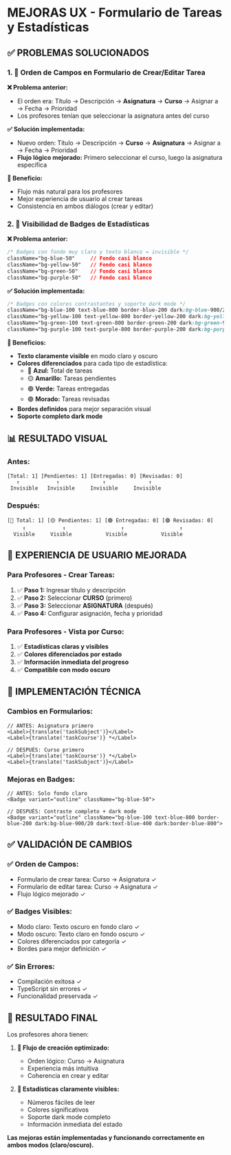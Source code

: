 # MEJORAS UX - Formulario de Tareas y Estadísticas

## ✅ **PROBLEMAS SOLUCIONADOS**

### 1. 🔄 **Orden de Campos en Formulario de Crear/Editar Tarea**

**❌ Problema anterior:**
- El orden era: Título → Descripción → **Asignatura** → **Curso** → Asignar a → Fecha → Prioridad
- Los profesores tenían que seleccionar la asignatura antes del curso

**✅ Solución implementada:**
- Nuevo orden: Título → Descripción → **Curso** → **Asignatura** → Asignar a → Fecha → Prioridad
- **Flujo lógico mejorado:** Primero seleccionar el curso, luego la asignatura específica

**🎯 Beneficio:**
- Flujo más natural para los profesores
- Mejor experiencia de usuario al crear tareas
- Consistencia en ambos diálogos (crear y editar)

### 2. 🎨 **Visibilidad de Badges de Estadísticas**

**❌ Problema anterior:**
```css
/* Badges con fondo muy claro y texto blanco = invisible */
className="bg-blue-50"     // Fondo casi blanco
className="bg-yellow-50"   // Fondo casi blanco  
className="bg-green-50"    // Fondo casi blanco
className="bg-purple-50"   // Fondo casi blanco
```

**✅ Solución implementada:**
```css
/* Badges con colores contrastantes y soporte dark mode */
className="bg-blue-100 text-blue-800 border-blue-200 dark:bg-blue-900/20 dark:text-blue-400 dark:border-blue-800"
className="bg-yellow-100 text-yellow-800 border-yellow-200 dark:bg-yellow-900/20 dark:text-yellow-400 dark:border-yellow-800"
className="bg-green-100 text-green-800 border-green-200 dark:bg-green-900/20 dark:text-green-400 dark:border-green-800"
className="bg-purple-100 text-purple-800 border-purple-200 dark:bg-purple-900/20 dark:text-purple-400 dark:border-purple-800"
```

**🎯 Beneficios:**
- **Texto claramente visible** en modo claro y oscuro
- **Colores diferenciados** para cada tipo de estadística:
  - 🔵 **Azul:** Total de tareas
  - 🟡 **Amarillo:** Tareas pendientes  
  - 🟢 **Verde:** Tareas entregadas
  - 🟣 **Morado:** Tareas revisadas
- **Bordes definidos** para mejor separación visual
- **Soporte completo dark mode**

## 📊 **RESULTADO VISUAL**

### Antes:
```
[Total: 1] [Pendientes: 1] [Entregadas: 0] [Revisadas: 0]
   ↑            ↑              ↑              ↑
 Invisible   Invisible     Invisible     Invisible
```

### Después:
```
[🔵 Total: 1] [🟡 Pendientes: 1] [🟢 Entregadas: 0] [🟣 Revisadas: 0]
     ↑            ↑                  ↑                  ↑
  Visible     Visible           Visible           Visible
```

## 🎯 **EXPERIENCIA DE USUARIO MEJORADA**

### Para Profesores - Crear Tareas:
1. ✅ **Paso 1:** Ingresar título y descripción
2. ✅ **Paso 2:** Seleccionar **CURSO** (primero)
3. ✅ **Paso 3:** Seleccionar **ASIGNATURA** (después)
4. ✅ **Paso 4:** Configurar asignación, fecha y prioridad

### Para Profesores - Vista por Curso:
1. ✅ **Estadísticas claras y visibles**
2. ✅ **Colores diferenciados por estado**
3. ✅ **Información inmediata del progreso**
4. ✅ **Compatible con modo oscuro**

## 🔧 **IMPLEMENTACIÓN TÉCNICA**

### Cambios en Formularios:
```tsx
// ANTES: Asignatura primero
<Label>{translate('taskSubject')}</Label>
<Label>{translate('taskCourse')} *</Label>

// DESPUÉS: Curso primero
<Label>{translate('taskCourse')} *</Label>
<Label>{translate('taskSubject')}</Label>
```

### Mejoras en Badges:
```tsx
// ANTES: Solo fondo claro
<Badge variant="outline" className="bg-blue-50">

// DESPUÉS: Contraste completo + dark mode
<Badge variant="outline" className="bg-blue-100 text-blue-800 border-blue-200 dark:bg-blue-900/20 dark:text-blue-400 dark:border-blue-800">
```

## ✅ **VALIDACIÓN DE CAMBIOS**

### ✅ **Orden de Campos:**
- Formulario de crear tarea: Curso → Asignatura ✓
- Formulario de editar tarea: Curso → Asignatura ✓
- Flujo lógico mejorado ✓

### ✅ **Badges Visibles:**
- Modo claro: Texto oscuro en fondo claro ✓
- Modo oscuro: Texto claro en fondo oscuro ✓
- Colores diferenciados por categoría ✓
- Bordes para mejor definición ✓

### ✅ **Sin Errores:**
- Compilación exitosa ✓
- TypeScript sin errores ✓
- Funcionalidad preservada ✓

## 🚀 **RESULTADO FINAL**

Los profesores ahora tienen:

1. **🔄 Flujo de creación optimizado:**
   - Orden lógico: Curso → Asignatura
   - Experiencia más intuitiva
   - Coherencia en crear y editar

2. **👀 Estadísticas claramente visibles:**
   - Números fáciles de leer
   - Colores significativos
   - Soporte dark mode completo
   - Información inmediata del estado

**Las mejoras están implementadas y funcionando correctamente en ambos modos (claro/oscuro).**
